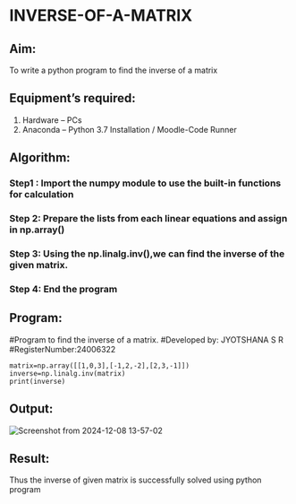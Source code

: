 # INVERSE-OF-A-MATRIX
## Aim:
To write a python program to find the inverse of a matrix
## Equipment’s required:
1. 	Hardware – PCs
2. 	Anaconda – Python 3.7 Installation / Moodle-Code Runner
## Algorithm:
### Step1 : Import the numpy module to use the built-in functions for calculation
### Step 2: Prepare the lists from each linear equations and assign in np.array()
### Step 3: Using the np.linalg.inv(),we can find the inverse of the given matrix.
### Step 4: End the program
## Program:
#Program to find the inverse of a matrix.
#Developed by: JYOTSHANA S R
#RegisterNumber:24006322

```import numpy as np
matrix=np.array([[1,0,3],[-1,2,-2],[2,3,-1]])
inverse=np.linalg.inv(matrix)
print(inverse)
```
## Output:
![Screenshot from 2024-12-08 13-57-02](https://github.com/user-attachments/assets/abb1c90c-b430-4906-8883-cf4ea610db2c)

## Result:
Thus the inverse of given matrix is successfully solved using python program

